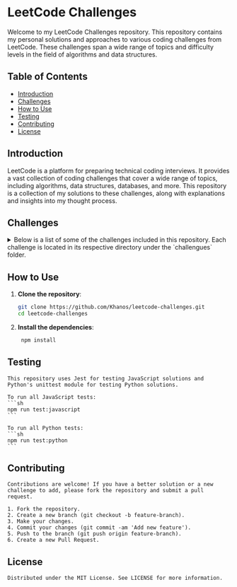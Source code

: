 # LeetCode Challenges

Welcome to my LeetCode Challenges repository. This repository contains my personal solutions and approaches to various coding challenges from LeetCode. These challenges span a wide range of topics and difficulty levels in the field of algorithms and data structures.

## Table of Contents

- [Introduction](#introduction)
- [Challenges](#challenges)
- [How to Use](#how-to-use)
- [Testing](#testing)
- [Contributing](#contributing)
- [License](#license)

## Introduction

LeetCode is a platform for preparing technical coding interviews. It provides a vast collection of coding challenges that cover a wide range of topics, including algorithms, data structures, databases, and more. This repository is a collection of my solutions to these challenges, along with explanations and insights into my thought process.

## Challenges

<details>
  <summary>Below is a list of some of the challenges included in this repository. Each challenge is located in its respective directory under the `challengues` folder.</summary>

- **Challenge 1:** Two Sum
  - **Solution:** `challengues/two-sum/index.js`
  - **Description:** Find two numbers in an array that add up to a specific target.
  - **Link:** [LeetCode Problem](https://leetcode.com/problems/two-sum/)

- **Challenge 2:** Add Two Numbers
  - **Solution:** `challengues/add-two-numbers/index.js`
  - **Description:** Add two numbers represented by linked lists.
  - **Link:** [LeetCode Problem](https://leetcode.com/problems/add-two-numbers/)

- **Challenge 3:** Longest Substring Without Repeating Characters
  - **Solution:** `challengues/longest-substring-without-repeating-characters/index.js`
  - **Description:** Find the length of the longest substring without repeating characters.
  - **Link:** [LeetCode Problem](https://leetcode.com/problems/longest-substring-without-repeating-characters/)

- **Challenge 4:** Median of Two Sorted Arrays
  - **Solution:** `challengues/median-of-two-sorted-arrays/index.js`
  - **Description:** Find the median of two sorted arrays.
  - **Link:** [LeetCode Problem](https://leetcode.com/problems/median-of-two-sorted-arrays/)

- **Challenge 5:** Longest Palindromic Substring
  - **Solution:** `challengues/longest-palindromic-substring/index.js`
  - **Description:** Find the longest palindromic substring in a given string.
  - **Link:** [LeetCode Problem](https://leetcode.com/problems/longest-palindromic-substring/)

- **Challenge 6:** Zigzag Conversion
  - **Solution:** `challengues/zigzag-conversion/index.js`
  - **Description:** Convert a string to zigzag pattern on a given number of rows.
  - **Link:** [LeetCode Problem](https://leetcode.com/problems/zigzag-conversion/)

- **Challenge 7:** Reverse Integer
  - **Solution:** `challengues/reverse-integer/index.js`
  - **Description:** Reverse digits of an integer.
  - **Link:** [LeetCode Problem](https://leetcode.com/problems/reverse-integer/)

- **Challenge 8:** String to Integer (atoi)
  - **Solution:** `challengues/string-to-integer-atoi/index.js`
  - **Description:** Implement the `atoi` function to convert a string to an integer.
  - **Link:** [LeetCode Problem](https://leetcode.com/problems/string-to-integer-atoi/)

- **Challenge 9:** Palindrome Number
  - **Solution:** `challengues/palindrome-number/index.js`
  - **Description:** Determine whether an integer is a palindrome.
  - **Link:** [LeetCode Problem](https://leetcode.com/problems/palindrome-number/)

- **Challenge 10:** Regular Expression Matching
  - **Solution:** `challengues/regular-expression-matching/index.js`
  - **Description:** Implement regular expression matching with support for `.` and `*`.
  - **Link:** [LeetCode Problem](https://leetcode.com/problems/regular-expression-matching/)

- **Challenge 11:** Container With Most Water
  - **Solution:** `challengues/container-with-most-water/index.js`
  - **Description:** Find two lines that together with the x-axis form a container that holds the most water.
  - **Link:** [LeetCode Problem](https://leetcode.com/problems/container-with-most-water/)

- **Challenge 12:** Running Sum of 1d Array
  - **Solution:** `challengues/running-sum-of-1d-array/index.js`
  - **Description:** Given an array nums. We define a running sum of an array as runningSum[i] = sum(nums[0]…nums[i]). Return the running sum of nums.
  - **Link:** [LeetCode Problem](https://leetcode.com/problems/running-sum-of-1d-array)

- **Challenge 13:** Richest Customer Wealth
  - **Solution:** `challengues/richest-customer-wealth/index.js`
  - **Description:** You are given an m x n integer grid accounts where accounts[i][j] is the amount of money the i​​​​​​​​​​​(th)​​​​ customer has in the j​​​​​​​​​​​th​​​​ bank. Return the wealth that the richest customer has. A customer's wealth is the amount of money they have in all their bank accounts. The richest customer is the customer that has the maximum wealth.
  - **Link:** [LeetCode Problem](https://leetcode.com/problems/richest-customer-wealth)

- **Challenge 14:** Fizz Buzz
  - **Solution:** `challengues/fizz-buzz/index.js`
  - **Description:** Given an integer n, return a string array answer (1-indexed) where: answer[i] == "FizzBuzz" if i is divisible by 3 and 5. answer[i] == "Fizz" if i is divisible by 3. answer[i] == "Buzz" if i is divisible by 5. answer[i] == i (as a string) if none of the above conditions are true.
  - **Link:** [LeetCode Problem](https://leetcode.com/problems/fizz-buzz)

- **Challenge 15:** Number of Steps to Reduce a Number to Zero
  - **Solution:** `challengues/number-of-steps-to-reduce-a-number-to-zero/index.js`
  - **Description:** Given an integer num, return the number of steps to reduce it to zero. In one step, if the current number is even, you have to divide it by 2, otherwise, you have to subtract 1 from it.
  - **Link:** [LeetCode Problem](https://leetcode.com/problems/number-of-steps-to-reduce-a-number-to-zero/)

- **Challenge 16:** Middle of the Linked List
  - **Solution:** `challengues/middle-of-the-linked-list/index.js`
  - **Description:** Given the head of a singly linked list, return the middle node of the linked list. If there are two middle nodes, return the second middle node.
  - **Link:** [LeetCode Problem](https://leetcode.com/problems/middle-of-the-linked-list)

- **Challenge 17:** Maximum Depth of Binary Tree
  - **Solution:** `challengues/maximum-depth-of-binary-tree/index.js`
  - **Description:** A binary tree's maximum depth is the number of nodes along the longest path from the root node down to the farthest leaf node.
  - **Link:** [LeetCode Problem](https://leetcode.com/problems/maximum-depth-of-binary-tree)

- **Challenge 18:** Reformat The String
  - **Solution:** `challengues/maximum-depth-of-binary-tree/index.js`
  - **Description:** Find a permutation of the string where no letter is followed by another letter and no digit is followed by another digit. That is, no two adjacent characters have the same type. Return the reformatted string or return an empty string if it is impossible to reformat the string.
  - **Link:** [LeetCode Problem](https://leetcode.com/problems/reformat-the-string)

</details>

## How to Use

1. **Clone the repository**:
   ```sh
   git clone https://github.com/Khanos/leetcode-challenges.git
   cd leetcode-challenges
   ```

2. **Install the dependencies**:
   ```sh
    npm install
    ```

## Testing

    This repository uses Jest for testing JavaScript solutions and Python's unittest module for testing Python solutions.

    To run all JavaScript tests:
    ```sh
    npm run test:javascript
    ```

    To run all Python tests:
    ```sh
    npm run test:python
    ```
## Contributing

    Contributions are welcome! If you have a better solution or a new challenge to add, please fork the repository and submit a pull request.

    1. Fork the repository.
    2. Create a new branch (git checkout -b feature-branch).
    3. Make your changes.
    4. Commit your changes (git commit -am 'Add new feature').
    5. Push to the branch (git push origin feature-branch).
    6. Create a new Pull Request.

## License

    Distributed under the MIT License. See LICENSE for more information.



